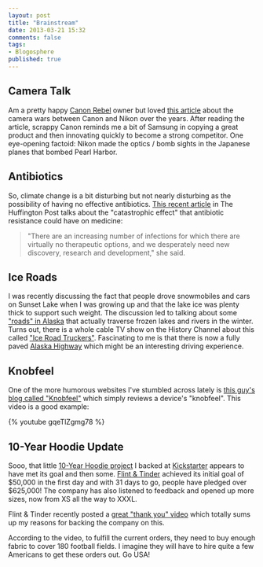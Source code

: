 ```yaml
---
layout: post
title: "Brainstream"
date: 2013-03-21 15:32
comments: false
tags:
- Blogosphere
published: true
---
```


## Camera Talk

Am a pretty happy [Canon Rebel](http://www.amazon.com/Canon-Digital-Camera-3-inch-Touchscreen/dp/B00894YYP6) owner but loved [this article](http://www.kenrockwell.com/tech/nikon-vs-canon.htm) about the camera wars between Canon and Nikon over the years.  After reading the article, scrappy Canon reminds me a bit of Samsung in copying a great product and then innovating quickly to become a strong competitor.  One eye-opening factoid: Nikon made the optics / bomb sights in the Japanese planes that bombed Pearl Harbor.

## Antibiotics

So, climate change is a bit disturbing but not nearly disturbing as the possibility of having no effective antibiotics.  [This recent article](http://www.huffingtonpost.com/2013/03/10/antibiotic-resistance-catastrophic-threat_n_2850651.html) in The Huffington Post talks about the "catastrophic effect" that antibiotic resistance could have on medicine:

> "There are an increasing number of infections for which
> there are virtually no therapeutic options, and we
> desperately need new discovery, research and development,"
> she said.

## Ice Roads

I was recently discussing the fact that people drove snowmobiles and cars on Sunset Lake when I was growing up and that the lake ice was plenty thick to support such weight.  The discussion led to talking about some ["roads" in Alaska](http://en.wikipedia.org/wiki/Ice_road) that actually traverse frozen lakes and rivers in the winter.  Turns out, there is a whole cable TV show on the History Channel about this called ["Ice Road Truckers"](http://www.history.com/shows/ice-road-truckers).  Fascinating to me is that there is now a fully paved [Alaska Highway](http://en.wikipedia.org/wiki/Alaska_Highway) which might be an interesting driving experience.

## Knobfeel

One of the more humorous websites I've stumbled across lately is [this guy's blog called "Knobfeel"](http://knobfeel.co.uk) which simply reviews a device's "knobfeel".  This video is a good example:

{% youtube gqeTlZgmg78 %}

## 10-Year Hoodie Update

Sooo, that little [10-Year Hoodie project](http://www.kickstarter.com/projects/jakehimself/the-10-year-hoodie-built-for-life-backed-for-a-dec) I backed at [Kickstarter](http://www.kickstarter.com) appears to have met its goal and then some. [Flint & Tinder](http://www.flintandtinderusa.com) achieved its initial goal of $50,000 in the first day and with 31 days to go, people have pledged over $625,000! The company has also listened to feedback and opened up more sizes, now from XS all the way to XXXL.

Flint & Tinder recently posted a [great "thank you" video](http://www.kickstarter.com/projects/jakehimself/the-10-year-hoodie-built-for-life-backed-for-a-dec/posts) which totally sums up my reasons for backing the company on this.

According to the video, to fulfill the current orders, they need to buy enough fabric to cover 180 football fields. I imagine they will have to hire quite a few Americans to get these orders out. Go USA!
